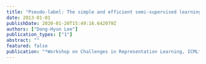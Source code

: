 ```yaml
---
title: "Pseudo-label: The simple and efficient semi-supervised learning method for deep neural networks"
date: 2013-01-01
publishDate: 2020-01-20T15:49:16.642079Z
authors: ["Dong-Hyun Lee"]
publication_types: ["1"]
abstract: ""
featured: false
publication: "*Workshop on Challenges in Representation Learning, ICML*"
---
```


